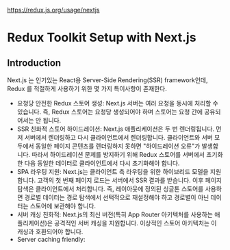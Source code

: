 https://redux.js.org/usage/nextjs

# Redux Toolkit Setup with Next.js
## Introduction
Next.js 는 인기있는 React용 Server-Side Rendering(SSR) framework인데, Redux 를 적절하게 사용하기 위한 몇 가지 특이사항이 존재한다.
- 요청당 안전한 Redux 스토어 생성: Next.js 서버는 여러 요청을 동시에 처리할 수 있습니다. 즉, Redux 스토어는 요청당 생성되어야 하며 스토어는 요청 간에 공유되어서는 안 됩니다.
- SSR 친화적 스토어 하이드레이션: Next.js 애플리케이션은 두 번 렌더링됩니다. 먼저 서버에서 렌더링하고 다시 클라이언트에서 렌더링합니다. 클라이언트와 서버 모두에서 동일한 페이지 콘텐츠를 렌더링하지 못하면 "하이드레이션 오류"가 발생합니다. 따라서 하이드레이션 문제를 방지하기 위해 Redux 스토어를 서버에서 초기화한 다음 동일한 데이터로 클라이언트에서 다시 초기화해야 합니다.
- SPA 라우팅 지원: Next.js는 클라이언트 측 라우팅을 위한 하이브리드 모델을 지원합니다. 고객의 첫 번째 페이지 로드는 서버에서 SSR 결과를 받습니다. 이후 페이지 탐색은 클라이언트에서 처리합니다. 즉, 레이아웃에 정의된 싱글톤 스토어를 사용하면 경로별 데이터는 경로 탐색에서 선택적으로 재설정해야 하고 경로별이 아닌 데이터는 스토어에 보관해야 합니다.
- 서버 캐싱 친화적: Next.js의 최신 버전(특히 App Router 아키텍처를 사용하는 애플리케이션)은 공격적인 서버 캐싱을 지원합니다. 이상적인 스토어 아키텍처는 이 캐싱과 호환되어야 합니다.
- Server caching friendly: 